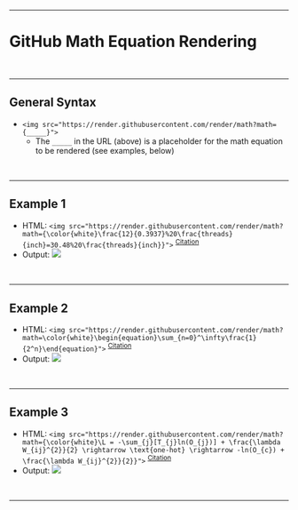<!-- ------------------------------------------------------------ -->
<!-- https://github.com/mcavallo-git/Coding/blob/master/git/github_render-math-equations.md -->
<!-- ------------------------------------------------------------ -->

<hr />

# GitHub Math Equation Rendering

<br /><hr />

## General Syntax
- ```<img src="https://render.githubusercontent.com/render/math?math={_____}">```
  - The `_____` in the URL (above) is a placeholder for the math equation to be rendered (see examples, below)

<br /><hr />

## Example 1
- HTML: ```<img src="https://render.githubusercontent.com/render/math?math={\color{white}\frac{12}{0.3937}%20\frac{threads}{inch}=30.48%20\frac{threads}{inch}}">``` <sup><a href="https://github.com/mcavallo-git/Coding/blob/master/hardware/screw-dimensions-outer-diameter-tpi.schrader-valves-car-tires.presta-valves-bike-tires.md#dimensions">Citation</a></sup>
- Output:  <img src="https://render.githubusercontent.com/render/math?math={\color{white}\frac{12}{0.3937}%20\frac{threads}{inch}=30.48%20\frac{threads}{inch}}">


<br /><hr />

## Example 2
  - HTML: ```<img src="https://render.githubusercontent.com/render/math?math=\color{white}\begin{equation}\sum_{n=0}^\infty\frac{1}{2^n}\end{equation}">``` <sup><a href="https://tex.stackexchange.com/q/566327">Citation</a></sup>
  - Output:  <img src="https://render.githubusercontent.com/render/math?math=\color{white}\begin{equation}\sum_{n=0}^\infty\frac{1}{2^n}\end{equation}">


<br /><hr />

## Example 3
- HTML: ```<img src="https://render.githubusercontent.com/render/math?math={\color{white}\L = -\sum_{j}[T_{j}ln(O_{j})] + \frac{\lambda W_{ij}^{2}}{2} \rightarrow \text{one-hot} \rightarrow -ln(O_{c}) + \frac{\lambda W_{ij}^{2}}{2}}">``` <sup><a href="https://gist.github.com/a-rodin/fef3f543412d6e1ec5b6cf55bf197d7b?permalink_comment_id=4051474#gistcomment-4051474">Citation</a></sup>
- Output:  <img src="https://render.githubusercontent.com/render/math?math={\color{white}\L = -\sum_{j}[T_{j}ln(O_{j})] + \frac{\lambda W_{ij}^{2}}{2} \rightarrow \text{one-hot} \rightarrow -ln(O_{c}) + \frac{\lambda W_{ij}^{2}}{2}}">


<br /><hr />
